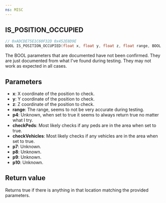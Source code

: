 ```yaml
---
ns: MISC
---
```

## IS_POSITION_OCCUPIED

```c
// 0xADCDE75E1C60F32D 0x452E8D9E
BOOL IS_POSITION_OCCUPIED(float x, float y, float z, float range, BOOL p4, BOOL checkPeds, BOOL checkVehicles, BOOL p7, BOOL p8, Any p9, BOOL p10);
```

The BOOL parameters that are documented have not been confirmed. They are just documented from what I've found during testing. They may not work as expected in all cases.

## Parameters
* **x**: X coordinate of the position to check.
* **y**: Y coordinate of the position to check.
* **z**: Z coordinate of the position to check.
* **range**: The range, seems to not be very accurate during testing.
* **p4**: Unknown, when set to true it seems to always return true no matter what I try.
* **checkPeds**: Most likely checks if any peds are in the area when set to true.
* **checkVehicles**: Most likely checks if any vehicles are in the area when set to true.
* **p7**: Unknown.
* **p8**: Unknown.
* **p9**: Unknown.
* **p10**: Unknown.

## Return value
Returns true if there is anything in that location matching the provided parameters.
